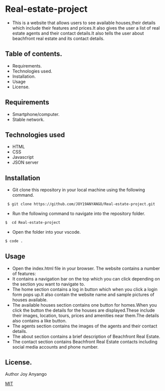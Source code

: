 
# Real-estate-project
* This is  a website that allows users to see available houses,their details which  include their features and prices.It also gives the user a list of real estate agents and their contact details.It also tells the user about beachfront real estate and its contact details.

## Table of contents.
* Requirements.
* Technologies used.
* Installation.
* Usage
* License.

## Requirements
* Smartphone/computer.
* Stable network.

## Technologies used
* HTML
* CSS
* Javascript
* JSON server

## Installation
* Git clone this repository in your local machine using the following command.
```bash
 $ git clone https://github.com/JOY19ANYANGO/Real-estate-project.git

```
* Run the following command to navigate into the repository folder.
```bash
$  cd Real-estate-project


```
* Open the folder into your vscode.
```bash
$ code .
```


## Usage

* Open the index.html file in your browser.
The website contains a number  of features:
* It contains a navigation bar on the top which you can click depending on the section you want to navigate to.
* The home section contains a log in button which when you click a login form pops up.It also contain the website name and sample pictures of houses available.
* The available houses section contains one button for homes.When you click  the button the details for the houses are displayed.These include their images, location, tours, prices and amenities near them.The details also contains a like button.
* The agents section contains the images of the agents and their contact details.
* The about section contains a brief description of Beachfront Real Estate.
* The contact section contains Beachfront Real Estate contacts including social media accounts and phone number.

## License.
Author Joy Anyango

[MIT](https://choosealicense.com/licenses/mit/)